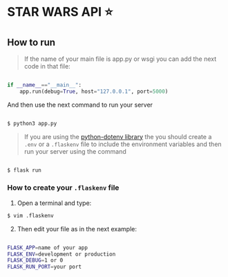 # STAR WARS API :star:

## How to run

> If the name of your main file is app.py or wsgi you can add the next code in that file:
 
```python

if __name__=="__main__":
    app.run(debug=True, host="127.0.0.1", port=5000)
```

And then use the next command to run your server

```bash

$ python3 app.py

```
> If you are using the [python-dotenv library](https://github.com/theskumar/python-dotenv?tab=readme-ov-file#command-line-interface) the you should create a `.env` or a `.flaskenv` file to include the environment variables and then run your server using the command

```bash

$ flask run

```

### How to create your `.flaskenv` file

1. Open a terminal and type:

```bash
$ vim .flaskenv

```  

2. Then edit your file as in the next example:

```bash

FLASK_APP=name of your app
FLASK_ENV=development or production
FLASK_DEBUG=1 or 0
FLASK_RUN_PORT=your port


```

